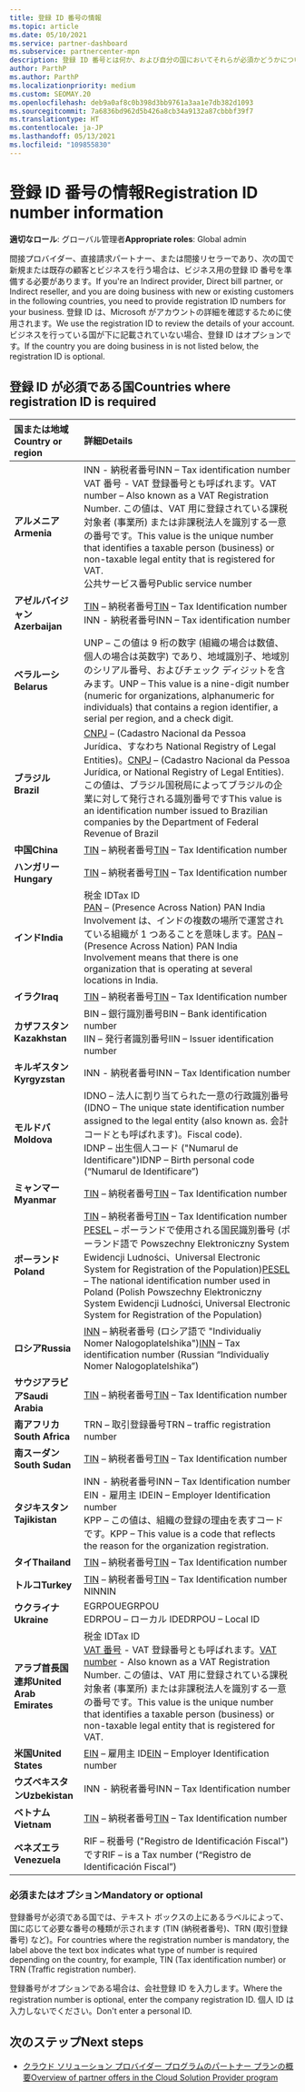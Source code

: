 ```yaml
---
title: 登録 ID 番号の情報
ms.topic: article
ms.date: 05/10/2021
ms.service: partner-dashboard
ms.subservice: partnercenter-mpn
description: 登録 ID 番号とは何か、および自分の国においてそれらが必須かどうかについて説明します。
author: ParthP
ms.author: ParthP
ms.localizationpriority: medium
ms.custom: SEOMAY.20
ms.openlocfilehash: deb9a0af8c0b398d3bb9761a3aa1e7db382d1093
ms.sourcegitcommit: 7a6836bd962d5b426a8cb34a9132a87cbbbf39f7
ms.translationtype: HT
ms.contentlocale: ja-JP
ms.lasthandoff: 05/13/2021
ms.locfileid: "109855830"
---
```

# <a name="registration-id-number-information"></a><span data-ttu-id="6f5d3-103">登録 ID 番号の情報</span><span class="sxs-lookup"><span data-stu-id="6f5d3-103">Registration ID number information</span></span>

<span data-ttu-id="6f5d3-104">**適切なロール**: グローバル管理者</span><span class="sxs-lookup"><span data-stu-id="6f5d3-104">**Appropriate roles**: Global admin</span></span>
 
<span data-ttu-id="6f5d3-105">間接プロバイダー、直接請求パートナー、または間接リセラーであり、次の国で新規または既存の顧客とビジネスを行う場合は、ビジネス用の登録 ID 番号を準備する必要があります。</span><span class="sxs-lookup"><span data-stu-id="6f5d3-105">If you're an Indirect provider, Direct bill partner, or Indirect reseller, and you are doing business with new or existing customers in the following countries, you need to provide registration ID numbers for your business.</span></span> <span data-ttu-id="6f5d3-106">登録 ID は、Microsoft がアカウントの詳細を確認するために使用されます。</span><span class="sxs-lookup"><span data-stu-id="6f5d3-106">We use the registration ID to review the details of your account.</span></span> <span data-ttu-id="6f5d3-107">ビジネスを行っている国が下に記載されていない場合、登録 ID はオプションです。</span><span class="sxs-lookup"><span data-stu-id="6f5d3-107">If the country you are doing business in is not listed below, the registration ID is optional.</span></span>

## <a name="countries-where-registration-id-is-required"></a><span data-ttu-id="6f5d3-108">登録 ID が必須である国</span><span class="sxs-lookup"><span data-stu-id="6f5d3-108">Countries where registration ID is required</span></span>

| <span data-ttu-id="6f5d3-109">**国または地域**</span><span class="sxs-lookup"><span data-stu-id="6f5d3-109">**Country or region**</span></span> | <span data-ttu-id="6f5d3-110">**詳細**</span><span class="sxs-lookup"><span data-stu-id="6f5d3-110">**Details**</span></span> |
|:--|:--|
| <span data-ttu-id="6f5d3-111">**アルメニア**</span><span class="sxs-lookup"><span data-stu-id="6f5d3-111">**Armenia**</span></span> | <span data-ttu-id="6f5d3-112">INN - 納税者番号</span><span class="sxs-lookup"><span data-stu-id="6f5d3-112">INN – Tax identification number</span></span><br><span data-ttu-id="6f5d3-113">VAT 番号 - VAT 登録番号とも呼ばれます。</span><span class="sxs-lookup"><span data-stu-id="6f5d3-113">VAT number – Also known as a VAT Registration Number.</span></span> <span data-ttu-id="6f5d3-114">この値は、VAT 用に登録されている課税対象者 (事業所) または非課税法人を識別する一意の番号です。</span><span class="sxs-lookup"><span data-stu-id="6f5d3-114">This value is the unique number that identifies a taxable person (business) or non-taxable legal entity that is registered for VAT.</span></span><br><span data-ttu-id="6f5d3-115">公共サービス番号</span><span class="sxs-lookup"><span data-stu-id="6f5d3-115">Public service number</span></span> |
| <span data-ttu-id="6f5d3-116">**アゼルバイジャン**</span><span class="sxs-lookup"><span data-stu-id="6f5d3-116">**Azerbaijan**</span></span>  | <span data-ttu-id="6f5d3-117">[TIN](http://www.oecd.org/tax/automatic-exchange/crs-implementation-and-assistance/tax-identification-numbers/Azerbaijan-TIN.pdf) – 納税者番号</span><span class="sxs-lookup"><span data-stu-id="6f5d3-117">[TIN](http://www.oecd.org/tax/automatic-exchange/crs-implementation-and-assistance/tax-identification-numbers/Azerbaijan-TIN.pdf) – Tax Identification number</span></span><br><span data-ttu-id="6f5d3-118">INN - 納税者番号</span><span class="sxs-lookup"><span data-stu-id="6f5d3-118">INN – Tax identification number</span></span> |
| <span data-ttu-id="6f5d3-119">**ベラルーシ**</span><span class="sxs-lookup"><span data-stu-id="6f5d3-119">**Belarus**</span></span>  | <span data-ttu-id="6f5d3-120">UNP – この値は 9 桁の数字 (組織の場合は数値、個人の場合は英数字) であり、地域識別子、地域別のシリアル番号、およびチェック ディジットを含みます。</span><span class="sxs-lookup"><span data-stu-id="6f5d3-120">UNP – This value is a nine-digit number (numeric for organizations, alphanumeric for individuals) that contains a region identifier, a serial per region, and a check digit.</span></span> |
|<span data-ttu-id="6f5d3-121">**ブラジル**</span><span class="sxs-lookup"><span data-stu-id="6f5d3-121">**Brazil**</span></span> | <span data-ttu-id="6f5d3-122">[CNPJ](http://www.oecd.org/tax/automatic-exchange/crs-implementation-and-assistance/tax-identification-numbers/Brazil-TIN.pdf) – (Cadastro Nacional da Pessoa Jurídica、すなわち National Registry of Legal Entities)。</span><span class="sxs-lookup"><span data-stu-id="6f5d3-122">[CNPJ](http://www.oecd.org/tax/automatic-exchange/crs-implementation-and-assistance/tax-identification-numbers/Brazil-TIN.pdf) – (Cadastro Nacional da Pessoa Jurídica, or National Registry of Legal Entities).</span></span> <span data-ttu-id="6f5d3-123">この値は、ブラジル国税局によってブラジルの企業に対して発行される識別番号です</span><span class="sxs-lookup"><span data-stu-id="6f5d3-123">This value is an identification number issued to Brazilian companies by the Department of Federal Revenue of Brazil</span></span>  |
| <span data-ttu-id="6f5d3-124">**中国**</span><span class="sxs-lookup"><span data-stu-id="6f5d3-124">**China**</span></span> | <span data-ttu-id="6f5d3-125">[TIN](http://www.oecd.org/tax/automatic-exchange/crs-implementation-and-assistance/tax-identification-numbers/China-TIN.pdf) – 納税者番号</span><span class="sxs-lookup"><span data-stu-id="6f5d3-125">[TIN](http://www.oecd.org/tax/automatic-exchange/crs-implementation-and-assistance/tax-identification-numbers/China-TIN.pdf) – Tax Identification number</span></span> |
| <span data-ttu-id="6f5d3-126">**ハンガリー**</span><span class="sxs-lookup"><span data-stu-id="6f5d3-126">**Hungary**</span></span>  | <span data-ttu-id="6f5d3-127">[TIN](http://www.oecd.org/tax/automatic-exchange/crs-implementation-and-assistance/tax-identification-numbers/Hungary-TIN.pdf) – 納税者番号</span><span class="sxs-lookup"><span data-stu-id="6f5d3-127">[TIN](http://www.oecd.org/tax/automatic-exchange/crs-implementation-and-assistance/tax-identification-numbers/Hungary-TIN.pdf) – Tax Identification number</span></span> |
| <span data-ttu-id="6f5d3-128">**インド**</span><span class="sxs-lookup"><span data-stu-id="6f5d3-128">**India**</span></span> | <span data-ttu-id="6f5d3-129">税金 ID</span><span class="sxs-lookup"><span data-stu-id="6f5d3-129">Tax ID</span></span><br><span data-ttu-id="6f5d3-130">[PAN](http://www.oecd.org/tax/automatic-exchange/crs-implementation-and-assistance/tax-identification-numbers/India-TIN.pdf) – (Presence Across Nation) PAN India Involvement は、インドの複数の場所で運営されている組織が 1 つあることを意味します。</span><span class="sxs-lookup"><span data-stu-id="6f5d3-130">[PAN](http://www.oecd.org/tax/automatic-exchange/crs-implementation-and-assistance/tax-identification-numbers/India-TIN.pdf) – (Presence Across Nation) PAN India Involvement means that there is one organization that is operating at several locations in India.</span></span> |
| <span data-ttu-id="6f5d3-131">**イラク**</span><span class="sxs-lookup"><span data-stu-id="6f5d3-131">**Iraq**</span></span> | <span data-ttu-id="6f5d3-132">[TIN](http://www.oecd.org/tax/automatic-exchange/crs-implementation-and-assistance/tax-identification-numbers/) – 納税者番号</span><span class="sxs-lookup"><span data-stu-id="6f5d3-132">[TIN](http://www.oecd.org/tax/automatic-exchange/crs-implementation-and-assistance/tax-identification-numbers/) – Tax Identification number</span></span> |
| <span data-ttu-id="6f5d3-133">**カザフスタン**</span><span class="sxs-lookup"><span data-stu-id="6f5d3-133">**Kazakhstan**</span></span>  | <span data-ttu-id="6f5d3-134">BIN – 銀行識別番号</span><span class="sxs-lookup"><span data-stu-id="6f5d3-134">BIN – Bank identification number</span></span><br><span data-ttu-id="6f5d3-135">IIN – 発行者識別番号</span><span class="sxs-lookup"><span data-stu-id="6f5d3-135">IIN – Issuer identification number</span></span> |
| <span data-ttu-id="6f5d3-136">**キルギスタン**</span><span class="sxs-lookup"><span data-stu-id="6f5d3-136">**Kyrgyzstan**</span></span>  | <span data-ttu-id="6f5d3-137">INN - 納税者番号</span><span class="sxs-lookup"><span data-stu-id="6f5d3-137">INN – Tax Identification number</span></span> |
| <span data-ttu-id="6f5d3-138">**モルドバ**</span><span class="sxs-lookup"><span data-stu-id="6f5d3-138">**Moldova**</span></span>  | <span data-ttu-id="6f5d3-139">IDNO – 法人に割り当てられた一意の行政識別番号 (</span><span class="sxs-lookup"><span data-stu-id="6f5d3-139">IDNO – The unique state identification number assigned to the legal entity (also known as.</span></span> <span data-ttu-id="6f5d3-140">会計コードとも呼ばれます)。</span><span class="sxs-lookup"><span data-stu-id="6f5d3-140">Fiscal code).</span></span><br><span data-ttu-id="6f5d3-141">IDNP – 出生個人コード ("Numarul de Identificare")</span><span class="sxs-lookup"><span data-stu-id="6f5d3-141">IDNP – Birth personal code (“Numarul de Identificare”)</span></span> |
| <span data-ttu-id="6f5d3-142">**ミャンマー**</span><span class="sxs-lookup"><span data-stu-id="6f5d3-142">**Myanmar**</span></span> | <span data-ttu-id="6f5d3-143">[TIN](http://www.oecd.org/tax/automatic-exchange/crs-implementation-and-assistance/tax-identification-numbers/) – 納税者番号</span><span class="sxs-lookup"><span data-stu-id="6f5d3-143">[TIN](http://www.oecd.org/tax/automatic-exchange/crs-implementation-and-assistance/tax-identification-numbers/) – Tax Identification number</span></span> |
| <span data-ttu-id="6f5d3-144">**ポーランド**</span><span class="sxs-lookup"><span data-stu-id="6f5d3-144">**Poland**</span></span>  | <span data-ttu-id="6f5d3-145">[TIN](http://www.oecd.org/tax/automatic-exchange/crs-implementation-and-assistance/tax-identification-numbers/Poland-TIN.pdf) – 納税者番号</span><span class="sxs-lookup"><span data-stu-id="6f5d3-145">[TIN](http://www.oecd.org/tax/automatic-exchange/crs-implementation-and-assistance/tax-identification-numbers/Poland-TIN.pdf) – Tax Identification   number</span></span><br><span data-ttu-id="6f5d3-146">[PESEL](http://www.oecd.org/tax/automatic-exchange/crs-implementation-and-assistance/tax-identification-numbers/Poland-TIN.pdf) – ポーランドで使用される国民識別番号 (ポーランド語で Powszechny Elektroniczny System Ewidencji Ludności、Universal Electronic System for Registration of the Population)</span><span class="sxs-lookup"><span data-stu-id="6f5d3-146">[PESEL](http://www.oecd.org/tax/automatic-exchange/crs-implementation-and-assistance/tax-identification-numbers/Poland-TIN.pdf) – The national identification number used in Poland (Polish Powszechny Elektroniczny System Ewidencji Ludności, Universal Electronic System for Registration of the Population)</span></span> |
| <span data-ttu-id="6f5d3-147">**ロシア**</span><span class="sxs-lookup"><span data-stu-id="6f5d3-147">**Russia**</span></span>  | <span data-ttu-id="6f5d3-148">[INN](http://www.oecd.org/tax/automatic-exchange/crs-implementation-and-assistance/tax-identification-numbers/Russia-TIN.pdf) – 納税者番号 (ロシア語で "Individualiy Nomer Nalogoplatelshika")</span><span class="sxs-lookup"><span data-stu-id="6f5d3-148">[INN](http://www.oecd.org/tax/automatic-exchange/crs-implementation-and-assistance/tax-identification-numbers/Russia-TIN.pdf) – Tax identification number (Russian “Individualiy Nomer Nalogoplatelshika”)</span></span> | 
| <span data-ttu-id="6f5d3-149">**サウジアラビア**</span><span class="sxs-lookup"><span data-stu-id="6f5d3-149">**Saudi Arabia**</span></span> | <span data-ttu-id="6f5d3-150">[TIN](http://www.oecd.org/tax/automatic-exchange/crs-implementation-and-assistance/tax-identification-numbers/Saudi-Arabia-TIN.pdf) – 納税者番号</span><span class="sxs-lookup"><span data-stu-id="6f5d3-150">[TIN](http://www.oecd.org/tax/automatic-exchange/crs-implementation-and-assistance/tax-identification-numbers/Saudi-Arabia-TIN.pdf) – Tax Identification number</span></span> |
| <span data-ttu-id="6f5d3-151">**南アフリカ**</span><span class="sxs-lookup"><span data-stu-id="6f5d3-151">**South Africa**</span></span> | <span data-ttu-id="6f5d3-152">TRN – 取引登録番号</span><span class="sxs-lookup"><span data-stu-id="6f5d3-152">TRN – traffic registration number</span></span> |
| <span data-ttu-id="6f5d3-153">**南スーダン**</span><span class="sxs-lookup"><span data-stu-id="6f5d3-153">**South Sudan**</span></span> | <span data-ttu-id="6f5d3-154">[TIN](http://www.oecd.org/tax/automatic-exchange/crs-implementation-and-assistance/tax-identification-numbers/) – 納税者番号</span><span class="sxs-lookup"><span data-stu-id="6f5d3-154">[TIN](http://www.oecd.org/tax/automatic-exchange/crs-implementation-and-assistance/tax-identification-numbers/) – Tax Identification number</span></span> |
| <span data-ttu-id="6f5d3-155">**タジキスタン**</span><span class="sxs-lookup"><span data-stu-id="6f5d3-155">**Tajikistan**</span></span>  | <span data-ttu-id="6f5d3-156">INN - 納税者番号</span><span class="sxs-lookup"><span data-stu-id="6f5d3-156">INN – Tax Identification   number</span></span><br><span data-ttu-id="6f5d3-157">EIN - 雇用主 ID</span><span class="sxs-lookup"><span data-stu-id="6f5d3-157">EIN – Employer Identification number</span></span><br><span data-ttu-id="6f5d3-158">KPP – この値は、組織の登録の理由を表すコードです。</span><span class="sxs-lookup"><span data-stu-id="6f5d3-158">KPP – This value is a code that reflects the reason for the organization   registration.</span></span> |
| <span data-ttu-id="6f5d3-159">**タイ**</span><span class="sxs-lookup"><span data-stu-id="6f5d3-159">**Thailand**</span></span> | <span data-ttu-id="6f5d3-160">[TIN](http://www.oecd.org/tax/automatic-exchange/crs-implementation-and-assistance/tax-identification-numbers/) – 納税者番号</span><span class="sxs-lookup"><span data-stu-id="6f5d3-160">[TIN](http://www.oecd.org/tax/automatic-exchange/crs-implementation-and-assistance/tax-identification-numbers/) – Tax Identification number</span></span> |
| <span data-ttu-id="6f5d3-161">**トルコ**</span><span class="sxs-lookup"><span data-stu-id="6f5d3-161">**Turkey**</span></span> | <span data-ttu-id="6f5d3-162">[TIN](http://www.oecd.org/tax/automatic-exchange/crs-implementation-and-assistance/tax-identification-numbers/Turkey-TIN.pdf) – 納税者番号</span><span class="sxs-lookup"><span data-stu-id="6f5d3-162">[TIN](http://www.oecd.org/tax/automatic-exchange/crs-implementation-and-assistance/tax-identification-numbers/Turkey-TIN.pdf) – Tax Identification   number</span></span><br><span data-ttu-id="6f5d3-163">NIN</span><span class="sxs-lookup"><span data-stu-id="6f5d3-163">NIN</span></span> |
| <span data-ttu-id="6f5d3-164">**ウクライナ**</span><span class="sxs-lookup"><span data-stu-id="6f5d3-164">**Ukraine**</span></span>  | <span data-ttu-id="6f5d3-165">EGRPOU</span><span class="sxs-lookup"><span data-stu-id="6f5d3-165">EGRPOU</span></span><br><span data-ttu-id="6f5d3-166">EDRPOU – ローカル ID</span><span class="sxs-lookup"><span data-stu-id="6f5d3-166">EDRPOU – Local ID</span></span> |
| <span data-ttu-id="6f5d3-167">**アラブ首長国連邦**</span><span class="sxs-lookup"><span data-stu-id="6f5d3-167">**United Arab Emirates**</span></span> | <span data-ttu-id="6f5d3-168">税金 ID</span><span class="sxs-lookup"><span data-stu-id="6f5d3-168">Tax ID</span></span><br><span data-ttu-id="6f5d3-169">[VAT 番号](http://www.oecd.org/tax/automatic-exchange/crs-implementation-and-assistance/tax-identification-numbers/UAE-TIN.pdf) - VAT 登録番号とも呼ばれます。</span><span class="sxs-lookup"><span data-stu-id="6f5d3-169">[VAT number](http://www.oecd.org/tax/automatic-exchange/crs-implementation-and-assistance/tax-identification-numbers/UAE-TIN.pdf) - Also known as a VAT Registration Number.</span></span> <span data-ttu-id="6f5d3-170">この値は、VAT 用に登録されている課税対象者 (事業所) または非課税法人を識別する一意の番号です。</span><span class="sxs-lookup"><span data-stu-id="6f5d3-170">This value is the unique number that identifies a taxable person (business) or non-taxable legal entity that is registered for VAT.</span></span> |
| <span data-ttu-id="6f5d3-171">**米国**</span><span class="sxs-lookup"><span data-stu-id="6f5d3-171">**United States**</span></span> | <span data-ttu-id="6f5d3-172">[EIN](https://irs.ein-forms-gov.com/?keyword=employer%20identification%20number&source=Google&network=o&device=c&devicemodel=&mobile=&adposition%5d&targetid=kwd-81501461534755:loc-190&msclkid=458d3159f6051392f5286e8e75ed79ce) – 雇用主 ID</span><span class="sxs-lookup"><span data-stu-id="6f5d3-172">[EIN](https://irs.ein-forms-gov.com/?keyword=employer%20identification%20number&source=Google&network=o&device=c&devicemodel=&mobile=&adposition%5d&targetid=kwd-81501461534755:loc-190&msclkid=458d3159f6051392f5286e8e75ed79ce) – Employer Identification number</span></span> |
| <span data-ttu-id="6f5d3-173">**ウズベキスタン**</span><span class="sxs-lookup"><span data-stu-id="6f5d3-173">**Uzbekistan**</span></span>  | <span data-ttu-id="6f5d3-174">INN - 納税者番号</span><span class="sxs-lookup"><span data-stu-id="6f5d3-174">INN – Tax Identification number</span></span> |
| <span data-ttu-id="6f5d3-175">**ベトナム**</span><span class="sxs-lookup"><span data-stu-id="6f5d3-175">**Vietnam**</span></span> | <span data-ttu-id="6f5d3-176">[TIN](http://www.oecd.org/tax/automatic-exchange/crs-implementation-and-assistance/tax-identification-numbers/) – 納税者番号</span><span class="sxs-lookup"><span data-stu-id="6f5d3-176">[TIN](http://www.oecd.org/tax/automatic-exchange/crs-implementation-and-assistance/tax-identification-numbers/) – Tax Identification number</span></span> |
| <span data-ttu-id="6f5d3-177">**ベネズエラ**</span><span class="sxs-lookup"><span data-stu-id="6f5d3-177">**Venezuela**</span></span> | <span data-ttu-id="6f5d3-178">RIF – 税番号 ("Registro de Identificación Fiscal") です</span><span class="sxs-lookup"><span data-stu-id="6f5d3-178">RIF – is a Tax number (“Registro de Identificación Fiscal”)</span></span> |  

### <a name="mandatory-or-optional"></a><span data-ttu-id="6f5d3-179">必須またはオプション</span><span class="sxs-lookup"><span data-stu-id="6f5d3-179">Mandatory or optional</span></span>
 
<span data-ttu-id="6f5d3-180">登録番号が必須である国では、テキスト ボックスの上にあるラベルによって、国に応じて必要な番号の種類が示されます (TIN (納税者番号)、TRN (取引登録番号) など)。</span><span class="sxs-lookup"><span data-stu-id="6f5d3-180">For countries where the registration number is mandatory, the label above the text box indicates what type of number is required depending on the country, for example, TIN (Tax identification number) or  TRN (Traffic registration number).</span></span>

<span data-ttu-id="6f5d3-181">登録番号がオプションである場合は、会社登録 ID を入力します。</span><span class="sxs-lookup"><span data-stu-id="6f5d3-181">Where the registration number is optional, enter the company registration ID.</span></span> <span data-ttu-id="6f5d3-182">個人 ID は入力しないでください。</span><span class="sxs-lookup"><span data-stu-id="6f5d3-182">Don't enter a personal ID.</span></span>

## <a name="next-steps"></a><span data-ttu-id="6f5d3-183">次のステップ</span><span class="sxs-lookup"><span data-stu-id="6f5d3-183">Next steps</span></span>

- [<span data-ttu-id="6f5d3-184">クラウド ソリューション プロバイダー プログラムのパートナー プランの概要</span><span class="sxs-lookup"><span data-stu-id="6f5d3-184">Overview of partner offers in the Cloud Solution Provider program</span></span>](csp-offers.md)
